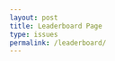 ```yaml
---
layout: post
title: Leaderboard Page
type: issues
permalink: /leaderboard/
---
```

<html lang="en">
<head>
    <meta charset="UTF-8">
    <meta name="viewport" content="width=device-width, initial-scale=1.0">
    <title>Leaderboard Page</title>
    <style>
        * {
            margin: 0;
            padding: 0;
            box-sizing: border-box;
        }

        body {
            font-family: Arial, sans-serif;
            display: flex;
            justify-content: center;
            background-color: #121212;
            padding: 20px;
        }

        .leaderboard-container {
            max-width: 1200px;
            width: 100%;
            background-color: #121212;
            border-radius: 8px;
            padding: 20px;
            box-shadow: 0px 4px 10px rgba(0, 0, 0, 0.1);
        }

        .header {
            text-align: center;
            padding: 20px;
            background-color: #2a7de1;
            border-radius: 8px;
            color: #ffffff;
        }

        .header h1 {
            font-size: 2em;
        }

        /* Button Style for Team Links */
        button {
            background: #fbca1f;
            font-family: inherit;
            padding: 0.6em 1.3em;
            font-weight: 900;
            font-size: 18px;
            border: 3px solid black;
            border-radius: 0.4em;
            box-shadow: 0.1em 0.1em;
            cursor: pointer;
            width: 100%;
            text-align: left;
        }

        button:hover {
            transform: translate(-0.05em, -0.05em);
            box-shadow: 0.15em 0.15em;
        }

        button:active {
            transform: translate(0.05em, 0.05em);
            box-shadow: 0.05em 0.05em;
        }

        .stats-container {
            display: flex;
            justify-content: space-between;
            padding: 10px 0;
            color: black;
            font-weight: bold;
        }

        .team-members {
            font-size: 0.9em;
            color: #333333;
        }
    </style>
</head>
<body>

<div class="leaderboard-container">
    <div class="header">
        <h1>Leaderboard</h1>
        <p>Ranking Teams by Balance</p>
    </div>
    <div class="team-list" id="team-list">
        <!-- Team template for each leaderboard entry -->
        <template id="team-template">
            <a href="#" target="_blank"> <!-- Link placeholder -->
                <button>
                    <div class="team-card">
                        <div class="rank">#<span class="rank-number"></span> <span class="team-name"></span></div>
                        <div class="stats-container">
                            <div class="balance">Balance: <span class="balance-amount"></span></div>
                            <div class="roi">ROI: <span class="roi-percentage"></span></div>
                        </div>
                        <div class="team-members">
                            <strong>Team Members:</strong>
                            <ul class="member-list"></ul>
                        </div>
                    </div>
                </button>
            </a>
        </template>
    </div>
</div>

<script>
    // Fetch user data, group by team number, and calculate team stats
    function fetchAndDisplayLeaderboard() {
        fetch("http://localhost:8088/api/people")  // Correct API endpoint for all people
            .then(response => {
                if (!response.ok) {
                    throw new Error("Failed to fetch user data");
                }
                return response.json();
            })
            .then(people => {
                // Group people by their team name
                const teams = people.reduce((acc, person) => {
                    const teamKey = person.team;
                    if (!acc[teamKey]) {
                        acc[teamKey] = { members: [], balance: 0 };
                    }
                    acc[teamKey].members.push(person.name);
                    acc[teamKey].balance += person.balance;
                    return acc;
                }, {});

                // Convert teams object into array and calculate ROI (example placeholder here)
                const teamsArray = Object.entries(teams).map(([teamName, teamData]) => ({
                    name: teamName,
                    balance: teamData.balance,
                    roi: ((teamData.balance / 5000) * 100).toFixed(2) + '%',  // Example ROI calculation
                    members: teamData.members,
                    link: `/leaderboard/team/${teamName}`  // Updated link structure (replace with actual endpoint as needed)
                }));

                // Sort teams by balance in descending order and display them
                const sortedTeams = teamsArray.sort((a, b) => b.balance - a.balance);
                populateLeaderboard(sortedTeams);
            })
            .catch(error => {
                console.error("Error:", error);
                document.getElementById("team-list").innerHTML = `<p class="error">${error.message}</p>`;

            });
    }

    // Populate the leaderboard with ranked teams
    function populateLeaderboard(teams) {
        const teamList = document.getElementById('team-list');
        const template = document.getElementById('team-template').content;

        // Clear any existing content
        teamList.innerHTML = '';

        teams.forEach((team, index) => {
            const teamElement = document.importNode(template, true);

            // Fill in the rank, balance, ROI, members, and link
            teamElement.querySelector('.rank-number').textContent = index + 1;
            teamElement.querySelector('.team-name').textContent = team.name;
            teamElement.querySelector('.balance-amount').textContent = `$${team.balance.toLocaleString()}`;
            teamElement.querySelector('.roi-percentage').textContent = team.roi;
            teamElement.querySelector('a').href = team.link;

            const memberList = teamElement.querySelector('.member-list');
            team.members.forEach(member => {
                const memberItem = document.createElement('li');
                memberItem.textContent = member;
                memberList.appendChild(memberItem);
            });

            // Append to leaderboard
            teamList.appendChild(teamElement);
        });
    }

    // Initialize leaderboard data fetch
    fetchAndDisplayLeaderboard();
</script>

</body>
</html>
